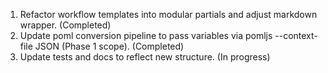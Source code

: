 1. Refactor workflow templates into modular partials and adjust markdown wrapper. (Completed)
2. Update poml conversion pipeline to pass variables via pomljs --context-file JSON (Phase 1 scope). (Completed)
3. Update tests and docs to reflect new structure. (In progress)
